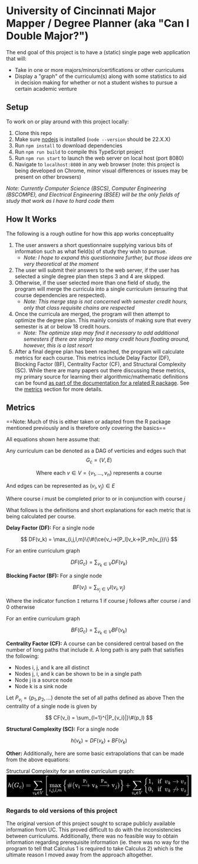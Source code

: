 # University of Cincinnati Major Mapper / Degree Planner (aka "Can I Double Major?")

The end goal of this project is to have a (static) single page web application that will:

- Take in one or more majors/minors/certifications or other curriculums
- Display a "graph" of the curriculum(s) along with some statistics to aid in decision making for whether or not a student wishes to pursue a certain academic venture

## Setup

To work on or play around with this project locally:

1. Clone this repo
2. Make sure [nodejs](https://nodejs.org/en) is installed (`node --version` should be 22.X.X)
3. Run `npm install` to download dependencies
4. Run `npm run build` to compile this TypeScript project
5. Run `npm run start` to launch the web server on local host (port 8080)
6. Navigate to `localhost:8080` in any web browser (note: this project is being developed on Chrome, minor visual differences or issues may be present on other browsers)

*Note: Currently Computer Science (BSCS), Computer Engineering (BSCOMPE), and Electrical Engineering (BSEE) will be the only fields of study that work as I have to hard code them*

## How It Works

The following is a rough outline for how this app works conceptuality

1. The user answers a short questionnaire supplying various bits of information such as what field(s) of study they wish to pursue.
    - *Note: I hope to expand this questionnaire further, but those ideas are very theoretical at the moment*
2. The user will submit their answers to the web server, if the user has selected a single degree plan then steps 3 and 4 are skipped.
3. Otherwise, if the user selected more than one field of study, the program will merge the curricula into a single curriculum (ensuring that course dependencies are respected).
    - *Note: This merge step is not concerned with semester credit hours, only that class requisite chains are respected*
4. Once the curricula are merged, the program will then attempt to optimize the degree plan. This mainly consists of making sure that every semester is at or below 18 credit hours.
    - *Note: The optimize step may find it necessary to add additional semesters if there are simply too many credit hours floating around, however, this is a last resort*
5. After a final degree plan has been reached, the program will calculate metrics for each course. This metrics include Delay Factor (DF), Blocking Factor (BF), Centrality Factor (CF), and Structural Complexity (SC). While there are many papers out there discussing these metrics, my primary source for learning their algorithmic/mathematic definitions can be found [as part of the documentation for a related R package](https://cran.r-project.org/web/packages/CurricularAnalytics/vignettes/CurricularAnalytics.html). See the [metrics](#metrics) section for more details.

## Metrics

==Note: Much of this is either taken or adapted from the R package mentioned previously and is therefore only covering the basics==

All equations shown here assume that:

Any curriculum can be denoted as a DAG of verticies and edges such that
$$ G_{c} = (V, E) $$

$$ \text{Where each } v \in V = \{v_{1},...,v_n\} \text{ represents a course} $$

And edges can be represented as $(v_i, v_j) \in E$

Where course *i* must be completed prior to or in conjunction with course *j*

What follows is the definitions and short explanations for each metric that is being calculated per course.

**Delay Factor (DF):**
For a single node

$$ DF(v_k) = \max_{i,j,l,m}\{\#(\ce{v_i->[P_l]v_k->[P_m]v_j})\} $$

For an entire curriculum graph

$$ DF(G_c) = \sum_{v_k\in{V}}DF(v_k) $$

**Blocking Factor (BF):**
For a single node

$$ BF(v_i)=\sum_{v_j\in{V}}{I(v_i,v_j)} $$

Where the indicator function `I` returns 1 if course *j* follows after course *i* and 0 otherwise

For an entire curriculum graph

$$ BF(G_c) = \sum_{v_k\in{V}}BF(v_k) $$

**Centrality Factor (CF):**
A course can be considered central based on the number of long paths that include it.
A long path is any path that satisfies the following:

- Nodes i, j, and k are all distinct
- Nodes j, i, and k can be shown to be in a single path
- Node j is a source node
- Node k is a sink node

Let $P_{v_i} = \{p_1,p_2,...\}$ denote the set of all paths defined as above
Then the centrality of a single node is given by

$$ CF(v_i) = \sum_{l=1}^{|P_{v_i}|}\#(p_l) $$

**Structural Complexity (SC):**
For a single node

$$ h(v_k) = DF(v_k) + BF(v_k) $$

**Other:**
Additionally, here are some basic extrapolations that can be made from the above equations:

Structural Complexity for an entire curriculum graph:
![Graph Complexity](assets/graph_complexity.png)

### Regards to old versions of this project

The original version of this project sought to scrape publicly available information from UC. This proved difficult to do with the inconsistencies between curriculums. Additionally, there was no feasible way to obtain information regarding prerequisite information (ie. there was no way for the program to tell that Calculus 1 is required to take Calculus 2) which is the ultimate reason I moved away from the approach altogether.

